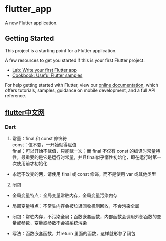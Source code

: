 # flutter_app

A new Flutter application.

## Getting Started

This project is a starting point for a Flutter application.

A few resources to get you started if this is your first Flutter project:

- [Lab: Write your first Flutter app](https://flutter.dev/docs/get-started/codelab)
- [Cookbook: Useful Flutter samples](https://flutter.dev/docs/cookbook)

For help getting started with Flutter, view our
[online documentation](https://flutter.dev/docs), which offers tutorials,
samples, guidance on mobile development, and a full API reference.

## [flutter中文网](https://flutterchina.club/setup-windows/)
### Dart
1. 常量：final 和 const 修饰符 <br />
const：值不变，一开始就得赋值<br/>
final：可以开始不赋值，只能赋一次；而 final 不仅有 const 的编译时常量特性，最重要的是它是运行时常量，并且final似乎惰性初始化，即在运行时第一次使用前才初始化
- 永远不改变的两，请使用 final 或 const 修饰，而不是使用 var 或其他类型
2. 闭包
- 全局变量特点：全局变量常驻内存，全局变量污染内存
- 局部变量特点：不常驻内存会被垃圾回收机制回收，不会污染全局

- 闭包：常驻内存，不污染全局；函数嵌套函数，内部函数会调用外部函数的变量或参数，变量或参数不会被系统污染
- 写法：函数嵌套函数，并return 里面的函数，这样就形参了闭包